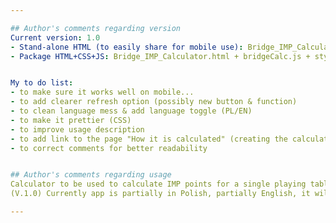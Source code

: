 ```yaml
---

## Author's comments regarding version 
Current version: 1.0
- Stand-alone HTML (to easily share for mobile use): Bridge_IMP_Calculator_Full_1.0.html
- Package HTML+CSS+JS: Bridge_IMP_Calculator.html + bridgeCalc.js + style.css


My to do list:
- to make sure it works well on mobile...
- to add clearer refresh option (possibly new button & function)
- to clean language mess & add language toggle (PL/EN)
- to make it prettier (CSS)
- to improve usage description
- to add link to the page "How it is calculated" (creating the calculation tutorial)
- to correct comments for better readability


## Author's comments regarding usage
Calculator to be used to calculate IMP points for a single playing table (instead of comparing scores of two tables, we compare to "value expected by our hand ponits".
(V.1.0) Currently app is partially in Polish, partially English, it will be fixed later for consistency. Language doesn't matter for calculations, as long as you know that "No double" = "Bez kontry", "Double" - "Z kontrą", "Redouble" - "Z rekontrą", "Invulverable" - "Przed partią", "Vulverable" - "Po partii".

---
```


